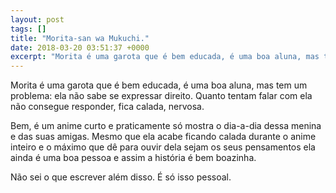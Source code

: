 ```yaml
---
layout: post
tags: []
title: "Morita-san wa Mukuchi."
date: 2018-03-20 03:51:37 +0000
excerpt: "Morita é uma garota que é bem educada, é uma boa aluna, mas tem um problema: ela não sabe se expressar direito. Quanto tentam falar com ela..."
---
```


Morita é uma garota que é bem educada, é uma boa aluna, mas tem um problema: ela não sabe se expressar direito. Quanto tentam falar com ela não consegue responder, fica calada, nervosa.

Bem, é um anime curto e praticamente só mostra o dia-a-dia dessa menina e das suas amigas. Mesmo que ela acabe ficando calada durante o anime inteiro e o máximo que dê para ouvir dela sejam os seus pensamentos ela ainda é uma boa pessoa e assim a história é bem boazinha.

Não sei o que escrever além disso. É só isso pessoal.